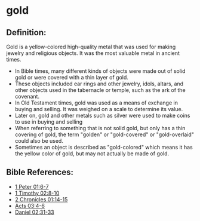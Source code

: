 # gold #

## Definition: ##

Gold is a yellow-colored high-quality metal that was used for making jewelry and religious objects. It was the most valuable metal in ancient times.

* In Bible times, many different kinds of objects were made out of solid gold or were covered with a thin layer of gold.
* These objects included ear rings and other jewelry, idols, altars, and other objects used in the tabernacle or temple, such as the ark of the covenant.
* In Old Testament times, gold was used as a means of exchange in buying and selling. It was weighed on a scale to determine its value.
* Later on, gold and other metals such as silver were used to make coins to use in buying and selling
* When referring to something that is not solid gold, but only has a thin covering of gold, the term "golden" or "gold-covered" or "gold-overlaid" could also be used.
* Sometimes an object is described as "gold-colored" which means it has the yellow color of gold, but may not actually be made of gold.



## Bible References: ##

* [1 Peter 01:6-7](en/tn/1pe/help/01/06)
* [1 Timothy 02:8-10](en/tn/1ti/help/02/08)
* [2 Chronicles 01:14-15](en/tn/2ch/help/01/14)
* [Acts 03:4-6](en/tn/act/help/03/04)
* [Daniel 02:31-33](en/tn/dan/help/02/31)